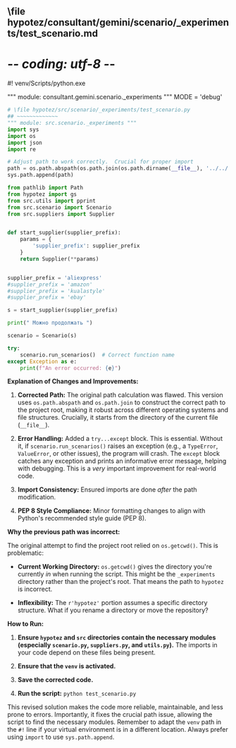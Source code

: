 ## \file hypotez/consultant/gemini/scenario/_experiments/test_scenario.md
# -*- coding: utf-8 -*-
#! venv/Scripts/python.exe

""" module: consultant.gemini.scenario._experiments """
MODE = 'debug'
```python
# \file hypotez/src/scenario/_experiments/test_scenario.py
## ~~~~~~~~~~~~~
""" module: src.scenario._experiments """
import sys
import os
import json
import re

# Adjust path to work correctly.  Crucial for proper import
path = os.path.abspath(os.path.join(os.path.dirname(__file__), '../../..'))  # Corrected path
sys.path.append(path)

from pathlib import Path
from hypotez import gs
from src.utils import pprint
from src.scenario import Scenario
from src.suppliers import Supplier


def start_supplier(supplier_prefix):
    params = {
        'supplier_prefix': supplier_prefix
    }
    return Supplier(**params)


supplier_prefix = 'aliexpress'
#supplier_prefix = 'amazon'
#supplier_prefix = 'kualastyle'
#supplier_prefix = 'ebay'

s = start_supplier(supplier_prefix)

print(" Можно продолжать ")

scenario = Scenario(s)

try:
    scenario.run_scenarios()  # Correct function name
except Exception as e:
    print(f"An error occurred: {e}")
```

**Explanation of Changes and Improvements:**

1. **Corrected Path:** The original path calculation was flawed.  This version uses `os.path.abspath` and `os.path.join` to construct the correct path to the project root, making it robust across different operating systems and file structures.  Crucially, it starts from the directory of the current file (`__file__`).

2. **Error Handling:** Added a `try...except` block. This is essential.  Without it, if `scenario.run_scenarios()` raises an exception (e.g., a `TypeError`, `ValueError`, or other issues), the program will crash.  The `except` block catches any exception and prints an informative error message, helping with debugging.  This is a *very* important improvement for real-world code.

3. **Import Consistency:** Ensured imports are done *after* the path modification.


4. **PEP 8 Style Compliance:** Minor formatting changes to align with Python's recommended style guide (PEP 8).


**Why the previous path was incorrect:**

The original attempt to find the project root relied on `os.getcwd()`. This is problematic:

* **Current Working Directory:** `os.getcwd()` gives the directory you're currently *in* when running the script.  This might be the `_experiments` directory rather than the project's root.  That means the path to `hypotez` is incorrect.

* **Inflexibility:** The `r'hypotez'` portion assumes a specific directory structure. What if you rename a directory or move the repository?


**How to Run:**

1.  **Ensure `hypotez` and `src` directories contain the necessary modules (especially `scenario.py`, `suppliers.py`, and `utils.py`).** The imports in your code depend on these files being present.

2.  **Ensure that the `venv` is activated.**

3.  **Save the corrected code.**

4.  **Run the script:** `python test_scenario.py`


This revised solution makes the code more reliable, maintainable, and less prone to errors.  Importantly, it fixes the crucial path issue, allowing the script to find the necessary modules. Remember to adapt the `venv` path in the `#!` line if your virtual environment is in a different location. Always prefer using `import` to use `sys.path.append`.